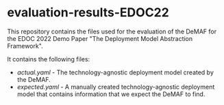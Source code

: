 # evaluation-results-EDOC22

This repository contains the files used for the evaluation of the DeMAF for the EDOC 2022 Demo Paper "The Deployment Model Abstraction Framework".

It contains the following files:
* _actual.yaml_ - The technology-agnostic deployment model created by the DeMAF.
* _expected.yaml_ - A manually created technology-agnostic deployment model that contains information that we expect the DeMAF to find.